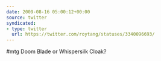 ```yaml
---
date: 2009-08-16 05:00:12+00:00
source: twitter
syndicated:
- type: twitter
  url: https://twitter.com/roytang/statuses/3340096693/
---
```


#mtg Doom Blade or Whispersilk Cloak?